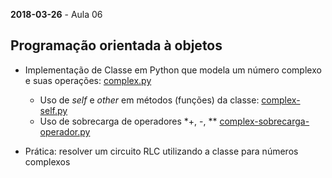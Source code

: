 **2018-03-26** - Aula 06

## Programação orientada à objetos

* Implementação de Classe em Python que modela um número complexo e suas operações: [complex.py](complex.py)
	* Uso de *self* e *other* em métodos (funções) da classe: [complex-self.py](complex-self.py)
	* Uso de sobrecarga de operadores *+, -, ** [complex-sobrecarga-operador.py](complex-sobrecarga-operador.py)

* Prática: resolver um circuito RLC utilizando a classe para números complexos
